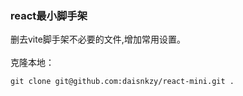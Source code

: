 ### react最小脚手架

删去vite脚手架不必要的文件,增加常用设置。</br></br>
克隆本地：
```
git clone git@github.com:daisnkzy/react-mini.git .
```
